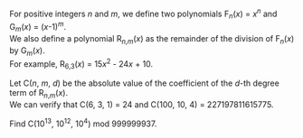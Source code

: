 <p>For positive integers <var>n</var> and <var>m</var>, we define two polynomials F<sub><var>n</var></sub>(<var>x</var>) = <var>x</var><sup><var>n</var></sup> and G<sub><var>m</var></sub>(<var>x</var>) = (<var>x</var>-1)<sup><var>m</var></sup>.<br />
We also define a polynomial R<sub><var>n</var>,<var>m</var></sub>(<var>x</var>) as the remainder of the division of F<sub><var>n</var></sub>(<var>x</var>) by G<sub><var>m</var></sub>(<var>x</var>).<br />
For example, R<sub>6,3</sub>(<var>x</var>) = 15<var>x</var><sup>2</sup> - 24<var>x</var> + 10.</p>

<p>Let C(<var>n</var>, <var>m</var>, <var>d</var>) be the absolute value of the coefficient of the <var>d</var>-th degree term of R<sub><var>n</var>,<var>m</var></sub>(<var>x</var>).<br />
We can verify that C(6, 3, 1) = 24 and C(100, 10, 4) = 227197811615775.</p>

<p>Find C(10<sup>13</sup>, 10<sup>12</sup>, 10<sup>4</sup>) mod 999999937.</p>

